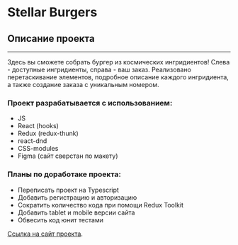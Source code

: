 # Stellar Burgers

## Описание проекта
---
Здесь вы сможете собрать бургер из космических ингридиентов! Слева - доступные ингридиенты, справа - ваш заказ. Реализовано перетаскивание элементов, подробное описание каждого ингридиента, а также создание заказа с уникальным номером. 

### **Проект разрабатывается с использованием:**
* JS 
* React (hooks)
* Redux (redux-thunk)
* react-dnd
* CSS-modules
* Figma (сайт сверстан по макету)

### **Планы по доработаке проекта:**
* Переписать проект на Typescript 
* Добавить регистрацию и авторизацию
* Сократить количество кода при помощи Redux Toolkit
* Добавить tablet и mobile версии сайта
* Обвесить код юнит тестами

[Ссылка на сайт проекта](https://react-burger-alpha.vercel.app/).

